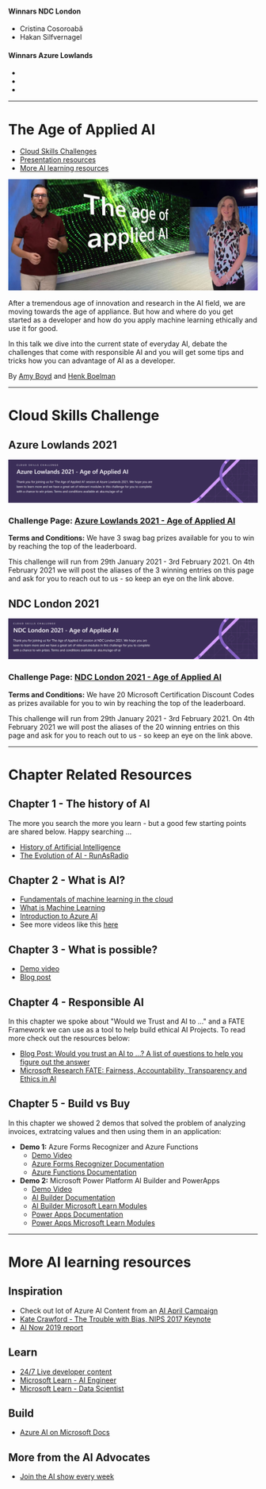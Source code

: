 #### Winnars NDC London
- Cristina Cosoroabă
- Hakan Silfvernagel

#### Winnars Azure Lowlands
-
-
-

------------------
# The Age of Applied AI

- [Cloud Skills Challenges](#cloud-skills-challenge)
- [Presentation resources](#chapter-related-resources)
- [More AI learning resources](#more-ai-learning-resources)


![Age of Applied AI](age-of-ai.JPG)

After a tremendous age of innovation and research in the AI field, we are moving towards the age of appliance. But how and where do you get started as a developer and how do you apply machine learning ethically and use it for good.

In this talk we dive into the current state of everyday AI, debate the challenges that come with responsible AI and you will get some tips and tricks how you can advantage of AI as a developer.



By [Amy Boyd](https://twitter.com/AmyKateNicho) and [Henk Boelman](https://twitter.com/hboelman)

--------------

# Cloud Skills Challenge

## Azure Lowlands 2021

![Azure Lowlands Cloud Skills Challenge Banner Art](lowlands-csc.PNG)

### **Challenge Page:** [Azure Lowlands 2021 - Age of Applied AI](https://docs.microsoft.com/learn/challenges?id=75e4bb5e-075d-4d9c-8235-d259d567f83d&ocid=aid3028059&WT.mc_id=aiml-13838-CXA)



**Terms and Conditions:**
We have 3 swag bag prizes available for you to win by reaching the top of the leaderboard. 

This challenge will run from 29th January 2021 - 3rd February 2021. On 4th February 2021 we will post the aliases of the 3 winning entries on this page and ask for you to reach out to us - so keep an eye on the link above.

## NDC London 2021

![NDC London Cloud Skills Challenge Banner Art](ndc-cdc.PNG)

### **Challenge Page:** [NDC London 2021 - Age of Applied AI](https://docs.microsoft.com/learn/challenges?id=f650a290-4fcf-4b55-9b0e-c8ee224252ba&WT.mc_id=aiml-13838-CXA)


**Terms and Conditions:**
We have 20 Microsoft Certification Discount Codes as prizes available for you to win by reaching the top of the leaderboard. 

This challenge will run from 29th January 2021 - 3rd February 2021. On 4th February 2021 we will post the aliases of the 20 winning entries on this page and ask for you to reach out to us - so keep an eye on the link above.

--------------

# Chapter Related Resources

## Chapter 1 - The history of AI

The more you search the more you learn - but a good few starting points are shared below. Happy searching ...

* [History of Artificial Intelligence](https://en.wikipedia.org/wiki/History_of_artificial_intelligence)
* [The Evolution of AI - RunAsRadio](http://runasradio.com/Shows/Show/739)

## Chapter 2 - What is AI?

* [Fundamentals of machine learning in the cloud](https://azure.microsoft.com/resources/videos/fundamentals-of-machine-learning-in-the-cloud/?WT.mc_id=aiml-13838-CXA)
* [What is Machine Learning](https://azure.microsoft.com/overview/what-is-machine-learning-platform/?WT.mc_id=aiml-13838-CXA)
* [Introduction to Azure AI](https://azure.microsoft.com/resources/videos/intro-to-azure-ai/?WT.mc_id=aiml-13838-CXA)
* See more videos like this [here](https://azure.microsoft.com/resources/videos/index/?WT.mc_id=aiml-13838-CXA)

## Chapter 3 - What is possible?
- [Demo video](https://www.youtube.com/watch?v=8KuJKlDSNwA)
- [Blog post](https://github.com/hnky/blog/blob/master/How-to-use-Cognitive-Services-and-containers.md)

## Chapter 4 - Responsible AI

In this chapter we spoke about "Would we Trust and AI to ..." and a FATE Framework we can use as a tool to help build ethical AI Projects. To read more check out the resources below:

- [Blog Post: Would you trust an AI to …? A list of questions to help you figure out the answer](https://aka.ms/ethical-ai-questions)
- [Microsoft Research FATE: Fairness, Accountability, Transparency and Ethics in AI](https://www.microsoft.com/research/theme/fate/?WT.mc_id=aiml-13838-CXA)

## Chapter 5 - Build vs Buy

In this chapter we showed 2 demos that solved the problem of analyzing invoices, extratcing values and then using them in an application:
* **Demo 1:** Azure Forms Recognizer and Azure Functions
    * [Demo Video](https://youtu.be/nmqt3oDOflY)
    * [Azure Forms Recognizer Documentation](https://docs.microsoft.com/azure/cognitive-services/form-recognizer/?WT.mc_id=aiml-13838-CXA)
    * [Azure Functions Documentation](https://docs.microsoft.com/azure/azure-functions/?WT.mc_id=aiml-13838-CXA)
* **Demo 2:** Microsoft Power Platform AI Builder and PowerApps
    * [Demo Video](https://youtu.be/_FFMTmPDNls)
    * [AI Builder Documentation](https://docs.microsoft.com/ai-builder/?WT.mc_id=aiml-13838-CXA)
    * [AI Builder Microsoft Learn Modules](https://docs.microsoft.com/learn/browse/?products=ai-builder&WT.mc_id=aiml-13838-CXA)
    * [Power Apps Documentation](https://docs.microsoft.com/powerapps/?WT.mc_id=aiml-13838-CXA)
    * [Power Apps Microsoft Learn Modules](https://docs.microsoft.com/learn/browse/?products=power-apps&WT.mc_id=aiml-13838-CXA)


--------------

# More AI learning resources

## Inspiration
- Check out lot of Azure AI Content from an [AI April Campaign](https://aka.ms/aiapril)
- [Kate Crawford - The Trouble with Bias, NIPS 2017 Keynote](https://aka.ms/troublewithbias)
- [AI Now 2019 report](http://ainowinstitute.org/reports.html)


## Learn
- [24/7 Live developer content](https://docs.microsoft.com/learn/tv/?WT.mc_id=aiml-13838-CXA)
- [Microsoft Learn - AI Engineer](https://docs.microsoft.com/learn/roles/ai-engineer?WT.mc_id=aiml-13838-CXA)
- [Microsoft Learn - Data Scientist](https://docs.microsoft.com/learn/roles/data-scientist?WT.mc_id=aiml-13838-CXA)


## Build
- [Azure AI on Microsoft Docs](https://docs.microsoft.com/azure/?product=ai-machine-learning?WT.mc_id=aiml-13838-CXA)



## More from the AI Advocates

- [Join the AI show every week](https://channel9.msdn.com/Tags/ai?WT.mc_id=aiml-13838-CXA)
